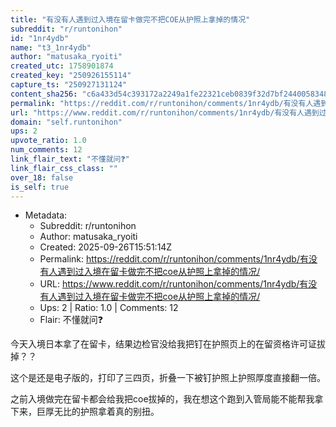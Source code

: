 ```yaml
---
title: "有没有人遇到过入境在留卡做完不把COE从护照上拿掉的情况"
subreddit: "r/runtonihon"
id: "1nr4ydb"
name: "t3_1nr4ydb"
author: "matusaka_ryoiti"
created_utc: 1758901874
created_key: "250926155114"
capture_ts: "250927131124"
content_sha256: "c6a433d54c393172a2249a1fe22321ceb0839f32d7bf2440058348f316c96b5c"
permalink: "https://reddit.com/r/runtonihon/comments/1nr4ydb/有没有人遇到过入境在留卡做完不把coe从护照上拿掉的情况/"
url: "https://www.reddit.com/r/runtonihon/comments/1nr4ydb/有没有人遇到过入境在留卡做完不把coe从护照上拿掉的情况/"
domain: "self.runtonihon"
ups: 2
upvote_ratio: 1.0
num_comments: 12
link_flair_text: "不懂就问❓"
link_flair_css_class: ""
over_18: false
is_self: true
---
```


- Metadata:
  - Subreddit: r/runtonihon
  - Author: matusaka_ryoiti
  - Created: 2025-09-26T15:51:14Z
  - Permalink: https://reddit.com/r/runtonihon/comments/1nr4ydb/有没有人遇到过入境在留卡做完不把coe从护照上拿掉的情况/
  - URL: https://www.reddit.com/r/runtonihon/comments/1nr4ydb/有没有人遇到过入境在留卡做完不把coe从护照上拿掉的情况/
  - Ups: 2 | Ratio: 1.0 | Comments: 12
  - Flair: 不懂就问❓

今天入境日本拿了在留卡，结果边检官没给我把钉在护照页上的在留资格许可证拔掉？？

这个是还是电子版的，打印了三四页，折叠一下被钉护照上护照厚度直接翻一倍。

之前入境做完在留卡都会给我把coe拔掉的，我在想这个跑到入管局能不能帮我拿下来，巨厚无比的护照拿着真的别扭。
